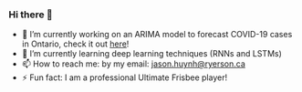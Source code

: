 ### Hi there 👋



- 🔭 I’m currently working on an ARIMA model to forecast COVID-19 cases in Ontario, check it out [here](https://covid19ontario.herokuapp.com/)!
- 🌱 I’m currently learning deep learning techniques (RNNs and LSTMs)
- 📫 How to reach me: by my email: jason.huynh@ryerson.ca
- ⚡ Fun fact: I am a professional Ultimate Frisbee player!

